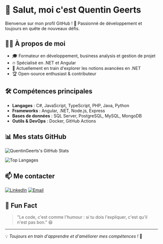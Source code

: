 # 👋 Salut, moi c'est Quentin Geerts

Bienvenue sur mon profil GitHub ! 🚀 Passionné de développement et toujours en quête de nouveaux défis.

## 👨‍💻 À propos de moi
- 🎓 Formateur en développement, business analysis et gestion de projet
- 🔥 Spécialisé en .NET et Angular
- 🎯 Actuellement en train d'explorer les notions avancées en .NET
- 🏆 Open-source enthusiast & contributeur

## 🛠️ Compétences principales
- **Langages** : C#, JavaScript, TypeScript, PHP, Java, Python
- **Frameworks** : Angular, .NET, Node.js, Express
- **Bases de données** : SQL Server, PostgreSQL, MySQL, MongoDB
- **Outils & DevOps** : Docker, GitHub Actions

## 📊 Mes stats GitHub
![QuentinGeerts's GitHub Stats](https://github-readme-stats.vercel.app/api?username=QuentinGeerts&show_icons=true&theme=radical)

![Top Langages](https://github-readme-stats.vercel.app/api/top-langs/?username=QuentinGeerts&layout=compact&theme=radical)

## 📫 Me contacter
[![LinkedIn](https://img.shields.io/badge/LinkedIn-geertsquentin-blue?style=flat&logo=linkedin)](https://www.linkedin.com/in/geerts-quentin/)
[![Email](https://img.shields.io/badge/Gmail-quentin.geerts@bstorm.be-red?style=flat&logo=gmail)](quentin.geerts@bstorm.be)

## 🎯 Fun Fact
> "Le code, c'est comme l'humour : si tu dois l'expliquer, c'est qu'il n'est pas bon." 😆

---
💡 *Toujours en train d'apprendre et d'améliorer mes compétences !* 🚀
